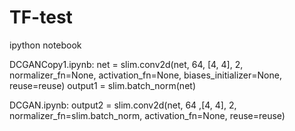 # TF-test
ipython notebook

DCGANCopy1.ipynb:
net = slim.conv2d(net, 64, [4, 4], 2, normalizer_fn=None, activation_fn=None, biases_initializer=None, reuse=reuse)
output1 = slim.batch_norm(net)


DCGAN.ipynb:
output2 = slim.conv2d(net, 64 ,[4, 4], 2, normalizer_fn=slim.batch_norm, activation_fn=None, reuse=reuse)

